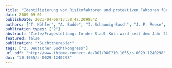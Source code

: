 ```yaml
---
title: "Identifizierung von Risikofaktoren und protektiven Faktoren für den Alkoholkonsum bei Kindern und Jugendlichen"
date: 2009-09-01
publishDate: 2023-04-06T13:38:42.209854Z
authors: ["T. Köhler", "A. Budde", "I. Schaunig-Busch", "J. P. Reese", "M. Klein"]
publication_types: ["2"]
abstract: "Ziele/Fragestellung: In der Stadt Köln wird seit dem Jahr 2005 im Rahmen des „Kölner Schulenmonitorings“ der Konsum legaler und illegaler psychotroper Substanzen bei 12- bis 18-jährigen Schüler/-innen aller Schulformen erhoben. Zudem werden die persönlichen Lebensumstände und die Motivationslagen für den Substanzkonsum beleuchtet. Ein Fokus der Studie liegt auf der Identifizierung von Faktoren, die das Risiko erhöhen, dass Kinder und Jugendliche Alkohol trinken. Zudem werden Einflussfaktoren gesucht, die Kinder und Jugendliche davon abhalten Alkohol zu trinken.  Methodisches Vorgehen: Für die im Rahmen dieser Erhebung durchgeführten Analysen wurden die Antworten von 3105 Schüler/-innen der Klassen sechs bis zehn in den Schulformen Haupt-, Real-, Gesamtschule und Gymnasium zugrunde gelegt. Zudem wurden jeweils drei Stadtteilcluster für die Variablen „soziale Lage des Schulstandorts“ sowie „Wohnort der Schüler/-innen“ gebildet. Die Variable „Alkoholkonsum“ wurde dichotomisiert in die Kategorien „Trinken“ und „Nicht Trinken“. Mit Hilfe einer Zusammenhangsanalyse wurden Faktoren identifiziert, die das Risiko jugendlichen Alkoholkonsums erhöhen bzw. reduzieren.  Ergebnisse: Das Trinkverhalten der Peer Group hatte den größten Einfluss auf den Alkoholkonsum der befragten Jugendlichen. Von Bedeutung waren auch die Faktoren Geschlecht und Alter: männliche Jugendliche trinken mehr als weibliche Jugendliche und mit zunehmendem Alter nimmt der Alkoholkonsum zu. Die Stadtteilclusteranalyse zeigte, dass bessere soziale Lage im Zusammenhang mit erhöhtem Alkoholkonsum steht. Zudem erwies sich die Religionszugehörigkeit (muslimisch/nicht-muslimisch) von Einfluss auf das Trinkverhalten.  Schlussfolgerung: Schulische Präventionsmaßnahmen sollten geschlechtsspezifisch und an dem Alter der Jugendlichen ausgerichtet sein. Darüber hinaus zeigt die Studie, dass Jugendliche aus privilegierten Stadtteilen als Risikogruppe anzusehen sind."
featured: false
publication: "*Suchttherapie*"
tags: ["2. Deutscher Suchtkongress"]
url_pdf: "http://www.thieme-connect.de/DOI/DOI?10.1055/s-0029-1240298"
doi: "10.1055/s-0029-1240298"
---
```


